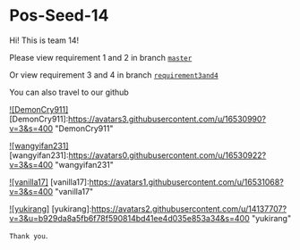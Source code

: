 # Pos-Seed-14

Hi! This is team 14!

  Please view requirement 1 and 2 in branch [`master`](https://github.com/BJUT-2015-YU-LT/Pos-Seed-14/tree/master "Requirement1and2")
  
  Or view requirement 3 and 4 in branch [`requirement3and4`](https://github.com/BJUT-2015-YU-LT/Pos-Seed-14/tree/requirement3and4 "Requirement3and4")
  
  You can also travel to our github
  
[![DemonCry911]](https://github.com/DemonCry911)
[DemonCry911]:https://avatars3.githubusercontent.com/u/16530990?v=3&s=400 "DemonCry911"

[![wangyifan231]](https://github.com/wangyifan231)
[wangyifan231]:https://avatars0.githubusercontent.com/u/16530922?v=3&s=400 "wangyifan231"

[![vanilla17]](https://github.com/vanilla17)
[vanilla17]:https://avatars1.githubusercontent.com/u/16531068?v=3&s=400 "vanilla17"

[![yukirang]](https://github.com/yukirang)
[yukirang]:https://avatars2.githubusercontent.com/u/14137707?v=3&u=b929da8a5fb6f78f590814bd41ee4d035e853a34&s=400 "yukirang"


  `Thank you`.


